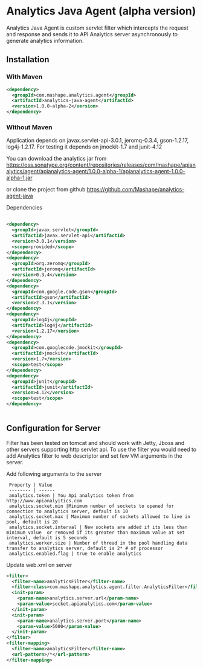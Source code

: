 # Analytics Java Agent (alpha version)


Analytics Java Agent is custom servlet filter which intercepts the request and response and sends it to API Analytics server asynchronously to generate analytics information.


## Installation 

	
### With Maven


```xml
<dependency>
  <groupId>com.mashape.analytics.agent</groupId>
  <artifactId>analytics-java-agent</artifactId>
  <version>1.0.0-alpha-2</version>
</dependency>
``` 

### Without Maven



Application depends on javax.servlet-api-3.0.1, jeromq-0.3.4, gson-1.2.17, log4j-1.2.17. For testing it depends on jmockit-1.7 and junit-4.12
	
You can download the analytics jar from 
<https://oss.sonatype.org/content/repositories/releases/com/mashape/apianalytics/agent/apianalytics-agent/1.0.0-alpha-1/apianalytics-agent-1.0.0-alpha-1.jar>
	
or clone the project from github
<https://github.com/Mashape/analytics-agent-java>
	
Dependencies

```xml
	
<dependency>
  <groupId>javax.servlet</groupId>
  <artifactId>javax.servlet-api</artifactId>
  <version>3.0.1</version>
  <scope>provided</scope>
</dependency>
<dependency>
  <groupId>org.zeromq</groupId>
  <artifactId>jeromq</artifactId>
  <version>0.3.4</version>
</dependency>
<dependency>
  <groupId>com.google.code.gson</groupId>
  <artifactId>gson</artifactId>
  <version>2.3.1</version>
</dependency>
<dependency>
  <groupId>log4j</groupId>
  <artifactId>log4j</artifactId>
  <version>1.2.17</version>
</dependency>
<dependency>
  <groupId>com.googlecode.jmockit</groupId>
  <artifactId>jmockit</artifactId>
  <version>1.7</version>
  <scope>test</scope>
</dependency>
<dependency>
  <groupId>junit</groupId>
  <artifactId>junit</artifactId>
  <version>4.12</version>
  <scope>test</scope>
</dependency>
		
```


## Configuration for Server

Filter has been tested on tomcat and should work with Jetty, Jboss and other servers supporting http servlet api. 
To use the filter you would need to add Analytics filter to web descriptor and set few VM arguments in the server.

Add following arguments to the server

     Property | Value
     -------- |	------
     analytics.token | You Api analytics token from http://www.apianalyitics.com 
     analytics.socket.min |Minimum number of sockets to opened for connection to analytics server, default is 10
     analytics.socket.max | Maximum number of sockets allowed to live in pool, default is 20
     analytics.socket.interval | New sockets are added if its less than minimum value  or removed if its greater than maximum value at set interval, default is 5 seconds
     analytics.worker.size | Number of thread in the pool handling data transfer to analytics server, default is 2* # of processor 
     analytics.enabled.flag | true to enable analytics
	
Update web.xml on server

```xml
<filter>
  <filter-name>analyticsFilter</filter-name>
  <filter-class>com.mashape.analytics.agent.filter.AnalyticsFilter</filter-class>
  <init-param>
    <param-name>analytics.server.url</param-name>
    <param-value>socket.apianalytics.com</param-value>
  </init-param>
  <init-param>
    <param-name>analytics.server.port</param-name>
    <param-value>5000</param-value>
  </init-param>
</filter>
<filter-mapping>
  <filter-name>analyticsFilter</filter-name>
  <url-pattern>/*</url-pattern>
</filter-mapping> 
```
	
     



	


 
 

